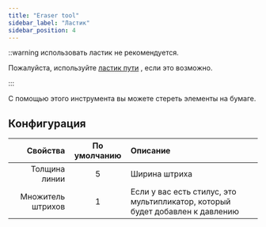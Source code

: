 ```yaml
---
title: "Eraser tool"
sidebar_label: "Ластик"
sidebar_position: 4
---
```



::warning использовать ластик не рекомендуется.

Пожалуйста, используйте [ластик пути](path_eraser) , если это возможно.

:::

С помощью этого инструмента вы можете стереть элементы на бумаге.

## Конфигурация

|          Свойства | По умолчанию | Описание                                                                      |
| -----------------:|:------------:|:----------------------------------------------------------------------------- |
|     Толщина линии |      5       | Ширина штриха                                                                 |
| Множитель штрихов |      1       | Если у вас есть стилус, это мультипликатор, который будет добавлен к давлению |
